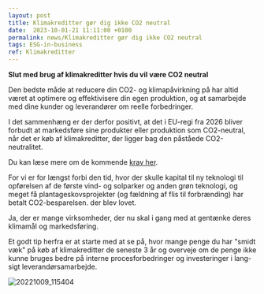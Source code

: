 ```yaml
---
layout: post
title: Klimakreditter gør dig ikke CO2 neutral
date:  2023-10-01-21 11:11:00 +0100
permalink: news/Klimakreditter gør dig ikke CO2 neutral
tags: ESG-in-business 
ref: Klimakreditter
---
```

**Slut med brug af klimakreditter hvis du vil være CO2 neutral**

Den bedste måde at reducere din CO2- og klimapåvirkning på har altid været at optimere og effektivisere din egen produktion, og at samarbejde med dine kunder og leverandører om reelle forbedringer.

I det sammenhæng er der derfor positivt, at det i EU-regi fra 2026 bliver forbudt at markedsføre sine produkter eller produktion som CO2-neutral, når det er køb af klimakreditter, der ligger bag den påståede CO2-neutralitet.

Du kan læse mere om de kommende [krav her](https://carbonherald.com/the-eu-plans-to-ban-climate-neutral-claims-by-2026/).

For vi er for længst forbi den tid, hvor der skulle kapital til ny teknologi til opførelsen af de første vind- og solparker og anden grøn teknologi, og meget få plantageskovsprojekter (og fældning af flis til forbrænding) har betalt CO2-besparelsen. der blev lovet.

Ja, der er mange virksomheder, der nu skal i gang med at gentænke deres klimamål og markedsføring.

Et godt tip herfra er at starte med at se på, hvor mange penge du har "smidt væk" på køb af klimakreditter de seneste 3 år og overveje om de penge ikke kunne bruges bedre på interne procesforbedringer og investeringer i lang- sigt leverandørsamarbejde.

![20221009_115404](https://github.com/FoodEfficiency/esg-business.github.io/assets/75361000/09a31afe-2d55-4dd4-ac3c-07a648dafa50)


